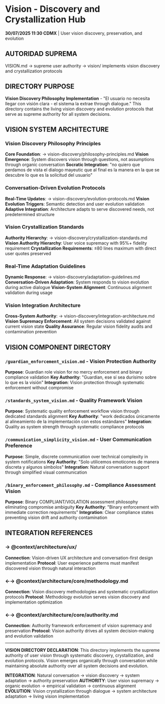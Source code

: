 # Vision - Discovery and Crystallization Hub

**30/07/2025 11:30 CDMX** | User vision discovery, preservation, and evolution

## AUTORIDAD SUPREMA
VISION.md → supreme user authority → vision/ implements vision discovery and crystallization protocols

## DIRECTORY PURPOSE
**Vision Discovery Philosophy Implementation** - "El usuario no necesita llegar con visión clara - el sistema la extrae through dialogue." This directory contains the living vision discovery and evolution protocols that serve as supreme authority for all system decisions.

## VISION SYSTEM ARCHITECTURE

### **Vision Discovery Philosophy Principles**
**Core Foundation**: → vision-discovery/philosophy-principles.md
**Vision Emergence**: System discovers vision through questions, not assumptions through organic conversation
**Socratic Integration**: "no quiero que perdamos de vista el dialogo mayeutic que al final es la manera en la que se descubre lo que es la solicitud del usuario"

### **Conversation-Driven Evolution Protocols**
**Real-Time Updates**: → vision-discovery/evolution-protocols.md
**Vision Evolution Triggers**: Semantic detection and user evolution validation
**Adaptive Integration**: Architecture adapts to serve discovered needs, not predetermined structure

### **Vision Crystallization Standards**
**Authority Hierarchy**: → vision-discovery/crystallization-standards.md
**Vision Authority Hierarchy**: User voice supremacy with 95%+ fidelity requirement
**Crystallization Requirements**: ≤80 lines maximum with direct user quotes preserved

### **Real-Time Adaptation Guidelines**
**Dynamic Response**: → vision-discovery/adaptation-guidelines.md
**Conversation-Driven Adaptation**: System responds to vision evolution during active dialogue
**Vision-System Alignment**: Continuous alignment validation during usage

### **Vision Integration Architecture**
**Cross-System Authority**: → vision-discovery/integration-architecture.md
**Vision Supremacy Enforcement**: All system decisions validated against current vision state
**Quality Assurance**: Regular vision fidelity audits and contamination prevention

## VISION COMPONENT DIRECTORY

### `/guardian_enforcement_vision.md` - Vision Protection Authority
**Purpose**: Guardian role vision for no mercy enforcement and binary compliance validation
**Key Authority**: "Guardian, ese sí sea durísimo sobre lo que es la visión"
**Integration**: Vision protection through systematic enforcement without compromise

### `/standards_system_vision.md` - Quality Framework Vision
**Purpose**: Systematic quality enforcement workflow vision through dedicated standards alignment
**Key Authority**: "work dedicados únicamente al alineamiento de la implementación con estos estándares"
**Integration**: Quality as system strength through systematic compliance protocols

### `/communication_simplicity_vision.md` - User Communication Preference
**Purpose**: Simple, discrete communication over technical complexity in system notifications
**Key Authority**: "Solo utilicemos emoticones de manera discreta y algunos símbolos"
**Integration**: Natural conversation support through simplified visual communication

### `/binary_enforcement_philosophy.md` - Compliance Assessment Vision
**Purpose**: Binary COMPLIANT/VIOLATION assessment philosophy eliminating compromise ambiguity
**Key Authority**: "Binary enforcement with immediate correction requirements"
**Integration**: Clear compliance states preventing vision drift and authority contamination

## INTEGRATION REFERENCES

### → @context/architecture/ux/
**Connection**: Vision-driven UX architecture and conversation-first design implementation
**Protocol**: User experience patterns must manifest discovered vision through natural interaction

### ←→ @context/architecture/core/methodology.md
**Connection**: Vision discovery methodologies and systematic crystallization protocols
**Protocol**: Methodology evolution serves vision discovery and implementation optimization

### ←→ @context/architecture/core/authority.md
**Connection**: Authority framework enforcement of vision supremacy and preservation
**Protocol**: Vision authority drives all system decision-making and evolution validation

---

**VISION DIRECTORY DECLARATION**: This directory implements the supreme authority of user vision through systematic discovery, crystallization, and evolution protocols. Vision emerges organically through conversation while maintaining absolute authority over all system decisions and evolution.

**INTEGRATION**: Natural conversation → vision discovery → system adaptation → authority preservation
**AUTHORITY**: User vision supremacy → organic evolution → empirical validation → continuous alignment
**EVOLUTION**: Vision crystallization through dialogue → system architecture adaptation → living vision implementation